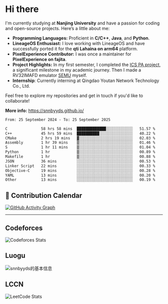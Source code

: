 # Hi there

I'm currently studying at **Nanjing University** and have a passion for coding and open-source projects. Here’s a little about me:

- **Programming Languages:** Proficient in **C/C++**, **Java**, and **Python**.
- **LineageOS Enthusiast:** I love working with LineageOS and have successfully ported it for the **qti Lahaina on arm64** platform.
- **PixelExperience Contributor:** I was once a maintainer for **PixelExperience on fajita**.
- **Project Highlights:** In my first semester, I completed the [ICS PA project](https://nju-projectn.github.io/ics-pa-gitbook/ics2024/), a significant milestone in my academic journey. Then I made a RV32IMAFD emulator [SEMU](https://github.com/snnbyyds/semu) myself.
- **Internship**: Currently interning at Qingdao Youtan Network Technology Co., Ltd.

Feel free to explore my repositories and get in touch if you'd like to collaborate!

**More info:** https://snnbyyds.github.io/

<!--START_SECTION:waka-->

```txt
From: 25 September 2024 - To: 25 September 2025

C               58 hrs 58 mins  █████████████░░░░░░░░░░░░   51.57 %
C++             45 hrs 59 mins  ██████████░░░░░░░░░░░░░░░   40.22 %
CMake           2 hrs 19 mins   ▓░░░░░░░░░░░░░░░░░░░░░░░░   02.03 %
Assembly        1 hr 39 mins    ▒░░░░░░░░░░░░░░░░░░░░░░░░   01.46 %
S               1 hr 11 mins    ▒░░░░░░░░░░░░░░░░░░░░░░░░   01.04 %
Python          1 hr            ▒░░░░░░░░░░░░░░░░░░░░░░░░   00.89 %
Makefile        1 hr            ▒░░░░░░░░░░░░░░░░░░░░░░░░   00.88 %
JSON            36 mins         ░░░░░░░░░░░░░░░░░░░░░░░░░   00.53 %
Linker Script   22 mins         ░░░░░░░░░░░░░░░░░░░░░░░░░   00.33 %
Objective-C     19 mins         ░░░░░░░░░░░░░░░░░░░░░░░░░   00.28 %
YAML            13 mins         ░░░░░░░░░░░░░░░░░░░░░░░░░   00.20 %
Other           13 mins         ░░░░░░░░░░░░░░░░░░░░░░░░░   00.19 %
```

<!--END_SECTION:waka-->

## 📅 Contribution Calendar

[![GitHub Activity Graph](https://github-readme-activity-graph.vercel.app/graph?username=snnbyyds&theme=react-dark)](https://github.com/snnbyyds)

---

## Codeforces
![Codeforces Stats](https://codeforces-readme-stats.vercel.app/api/card?username=snnbyyds)

## Luogu
![snnbyyds的基本信息](https://luogu-card.vercel.app/about?id=1560631)

## LCCN
![LeetCode Stats](https://leetcard.jacoblin.cool/snnbyyds?theme=light&font=Fuzzy%20Bubbles&site=cn)
